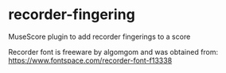 # recorder-fingering
MuseScore plugin to add recorder fingerings to a score

Recorder font is freeware by algomgom and was obtained from:
https://www.fontspace.com/recorder-font-f13338
